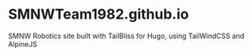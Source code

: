 # SMNWTeam1982.github.io
SMNW Robotics site built with TailBliss for Hugo, using TailWindCSS and AlpineJS
